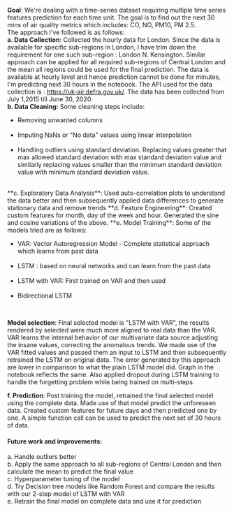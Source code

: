 **Goal**: We're dealing with a time-series dataset requiring multiple time series features prediction for each time unit. The goal is to find out the next 30 mins of air quality metrics which includes: CO, NO, PM10, PM 2.5. <br>
The approach I've followed is as follows:<br>
**a. Data Collection**: Collected the hourly data for London. Since the data is available for specific sub-regions in London, I have trim down the requirement for one such sub-region : London N. Kensington. Similar approach can be applied for all required sub-regions of Central London and the mean all regions could be used for the final prediction. The data is available at hourly level and hence prediction cannot be done for minutes, I'm predicting next 30 hours in the notebook. The API used for the data collection is : https://uk-air.defra.gov.uk/. The data has been collected from July 1,2015 till June 30, 2020.<br>
**b. Data Cleaning:**  Some cleaning steps include:<br>
<ul><li> Removing unwanted columns</li><br>
<li>Imputing NaNs or "No data" values using linear interpolation</li><br>
<li> Handling outliers using standard deviation. Replacing values greater that max allowed standard deviation with max standard deviation value and similarly replacing values smaller than the minimum standard deviation value with minimum standard deviation value.</li></ul><br>
**c. Exploratory Data Analysis**: Used auto-correlation plots to understand the data better and then subsequently applied data differences to generate stationary data and remove trends
**d. Feature Engineering**: Created custom features for month, day of the week and hour. Generated the sine and cosine variations of the above. 
**e. Model Training**: Some of the models tried are as follows:<br>
<ul><li> VAR: Vector Autoregression Model - Complete statistical approach which learns from past data</li><br>
<li> LSTM : based on neural networks and can learn from the past data</li><br>
<li> LSTM with VAR: First trained on VAR and then used</li><br>
<li> Bidirectional LSTM</li></ul><br>
		
**Model selection**: Final selected model is "LSTM with VAR", the results rendered by selected were much more aligned to real data than the VAR. VAR learns the internal behavior of our multivariate data source adjusting the insane values, correcting the anomalous trends. We made use of the VAR fitted values and passed them an input to LSTM and then subsequently retrained the LSTM on original data. The error generated by this approach are lower in comparison to what the plain LSTM model did. Graph in the notebook reflects the same. Also applied dropout during LSTM training to handle the forgetting problem while being trained on multi-steps.<br>
		
**f. Prediction**: Post training the model, retrained the final selected model using the complete data. Made use of that model predict the unforeseen data. Created custom features for future days and then predicted one by one. A simple function call can be used to predict the next set of 30 hours of data.<br>

#### Future work and improvements:<br>
a. Handle outliers better<br>
b. Apply the same approach to all sub-regions of Central London and then calculate the mean to predict the final value<br>
c. Hyperparameter tuning of the model<br>
d. Try Decision tree models like Random Forest and compare the results with our 2-step model of LSTM with VAR<br>
e. Retrain the final model on complete data and use it for prediction<br>
